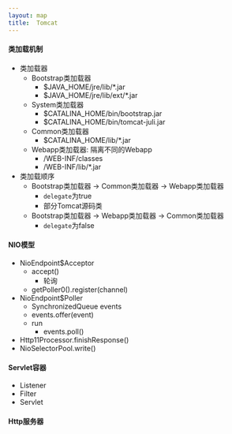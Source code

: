 ```yaml
---
layout: map
title:  Tomcat
---
```


#### 类加载机制

* 类加载器
    * Bootstrap类加载器
        * $JAVA_HOME/jre/lib/*.jar
        * $JAVA_HOME/jre/lib/ext/*.jar
    * System类加载器
        * $CATALINA_HOME/bin/bootstrap.jar
        * $CATALINA_HOME/bin/tomcat-juli.jar
    * Common类加载器
        * $CATALINA_HOME/lib/*.jar
    * Webapp类加载器: 隔离不同的Webapp
        * /WEB-INF/classes
        * /WEB-INF/lib/*.jar
* 类加载顺序
    * Bootstrap类加载器 -&gt; Common类加载器 -&gt; Webapp类加载器
        * `delegate`为true
        * 部分Tomcat源码类
    * Bootstrap类加载器 -&gt; Webapp类加载器 -&gt; Common类加载器
        * `delegate`为false

#### NIO模型

* NioEndpoint$Acceptor
    * accept()
        * 轮询
    * getPoller0().register(channel)
* NioEndpoint$Poller
    * SynchronizedQueue<PollerEvent> events
    * events.offer(event)
    * run
        * events.poll()
* Http11Processor.finishResponse()
* NioSelectorPool.write()

#### Servlet容器

* Listener
* Filter
* Servlet

#### Http服务器
